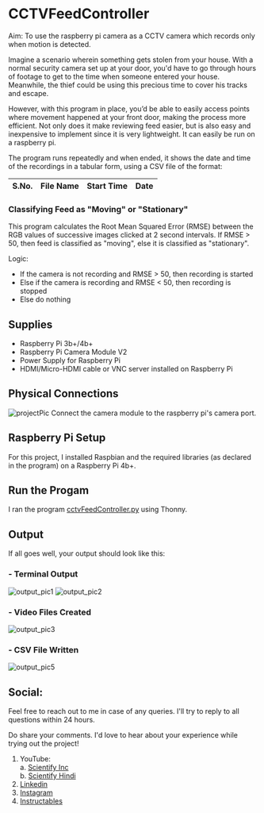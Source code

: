 # CCTVFeedController

Aim: To use the raspberry pi camera as a CCTV camera which records only when motion is detected.

Imagine a scenario wherein something gets stolen from your house. With a normal security camera set up at your door, you'd have to go through hours of footage to get to the time when someone entered your house. Meanwhile, the thief could be using this precious time to cover his tracks and escape. <br />

However, with this program in place, you’d be able to easily access points where movement happened at your front door, making the process more efficient. Not only does it make reviewing feed easier, but is also easy and inexpensive to implement since it is very lightweight. It can easily be run on a raspberry pi. <br />

The program runs repeatedly and when ended, it shows the date and time of the recordings in a tabular form, using a CSV file of the format: <br />

S.No. | File Name | Start Time | Date
----- | --------- | ---------- | ----

### Classifying Feed as "Moving" or "Stationary"
This program calculates the Root Mean Squared Error (RMSE) between the RGB values of successive images clicked at 2 second intervals. If RMSE > 50, then feed is classified as "moving", else it is classified as "stationary".

Logic:
- If the camera is not recording and RMSE > 50, then recording is started
- Else if the camera is recording and RMSE < 50, then recording is stopped
- Else do nothing


## Supplies
- Raspberry Pi 3b+/4b+
- Raspberry Pi Camera Module V2
- Power Supply for Raspberry Pi
- HDMI/Micro-HDMI cable or VNC server installed on Raspberry Pi


## Physical Connections
![projectPic](https://user-images.githubusercontent.com/44669235/119965123-8c68af00-bfc7-11eb-9f3d-acabe0b2deff.jpg)
Connect the camera module to the raspberry pi's camera port.


## Raspberry Pi Setup
For this project, I installed Raspbian and the required libraries (as declared in the program) on a Raspberry Pi 4b+.

## Run the Progam
I ran the program [cctvFeedController.py](cctvFeedController.py) using Thonny.

## Output
If all goes well, your output should look like this:
### - Terminal Output <br />
![output_pic1](https://user-images.githubusercontent.com/44669235/119967758-54af3680-bfca-11eb-850e-240092c1ab19.png)
![output_pic2](https://user-images.githubusercontent.com/44669235/119967774-5842bd80-bfca-11eb-836c-4632f57fa5d7.png)

### - Video Files Created <br />
![output_pic3](https://user-images.githubusercontent.com/44669235/119967778-5973ea80-bfca-11eb-8fe2-b5e1a60beeb8.png)

### - CSV File Written <br />
![output_pic5](https://user-images.githubusercontent.com/44669235/119967786-5a0c8100-bfca-11eb-849c-b4c734c4eb7b.png)


## Social: <br />
Feel free to reach out to me in case of any queries. I'll try to reply to all questions within 24 hours.

Do share your comments. I'd love to hear about your experience while trying out the project!
1. YouTube: <br />
    a. [Scientify Inc](https://www.youtube.com/c/scientifyinc) <br />
    b. [Scientify Hindi](https://www.youtube.com/c/scientifyhindi) <br />
2. [Linkedin](https://www.linkedin.com/in/arhangoyal/) <br />
3. [Instagram](https://www.instagram.com/scientifyinc_/) <br />
4. [Instructables](https://www.instructables.com/member/Scientify%20Inc/instructables/) <br />
